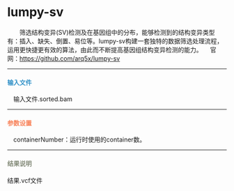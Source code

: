 # lumpy-sv
　　筛选结构变异(SV)检测及在基因组中的分布，能够检测到的结构变异类型有：插入、缺失、倒置、易位等。lumpy-sv构建一套独特的数据筛选处理流程，运用更快捷更有效的算法，由此而不断提高基因组结构变异检测的能力。 
　官网：https://github.com/arq5x/lumpy-sv
***
#### **<i class="fa fa-dot-circle-o" aria-hidden="true" style="color:#3090C7"></i><span style="color:#3090C7"> 输入文件**
　输入文件.sorted.bam

***
#### **<i class="fa fa-cog" aria-hidden="true" style="color:#F88158"></i> <span style="color:#F88158">参数设置**
　containerNumber：运行时使用的container数。

***
#### **<i class="fa fa-file-text" aria-hidden="true" style="color:#848b79"></i><span style="color:#848b79"> 结果说明**
结果.vcf文件
<div style="text-align:center"><img data-src="1.png" width="600px" ></img>
</div>
